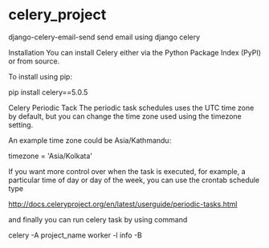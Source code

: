 # celery_project
django-celery-email-send
send email using django celery

Installation
You can install Celery either via the Python Package Index (PyPI) or from source.

To install using pip:

pip install celery==5.0.5

Celery Periodic Tack
The periodic task schedules uses the UTC time zone by default, but you can change the time zone used using the timezone setting.

An example time zone could be Asia/Kathmandu:

timezone = 'Asia/Kolkata'

If you want more control over when the task is executed, for example, a particular time of day or day of the week, you can use the crontab schedule type


http://docs.celeryproject.org/en/latest/userguide/periodic-tasks.html

and finally you can run celery task by using command

celery -A project_name worker -l info -B
